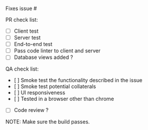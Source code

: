 Fixes issue #

PR check list:

- [ ] Client test
- [ ] Server test
- [ ] End-to-end test
- [ ] Pass code linter to client and server
- [ ] Database views added ?

QA check list:

- [ ] Smoke test the functionality described in the issue
- [ ] Smoke test potential collaterals
- [ ] UI responsiveness
- [ ] Tested in a browser other than chrome
- [ ] Code review ?

NOTE: Make sure the build passes.
